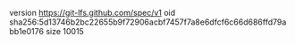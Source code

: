 version https://git-lfs.github.com/spec/v1
oid sha256:5d13746b2bc22655b9f72906acbf7457f7a8e6dfcf6c66d686ffd79abb1e0176
size 10015
